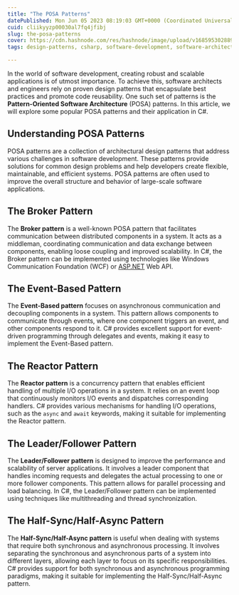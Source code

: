 ```yaml
---
title: "The POSA Patterns"
datePublished: Mon Jun 05 2023 08:19:03 GMT+0000 (Coordinated Universal Time)
cuid: cliikyyzp00030al7fq4jfibj
slug: the-posa-patterns
cover: https://cdn.hashnode.com/res/hashnode/image/upload/v1685953028892/68cf4a31-c619-49c6-8e69-86aaa3ddcb48.png
tags: design-patterns, csharp, software-development, software-architecture

---
```


In the world of software development, creating robust and scalable applications is of utmost importance. To achieve this, software architects and engineers rely on proven design patterns that encapsulate best practices and promote code reusability. One such set of patterns is the **Pattern-Oriented Software Architecture** (POSA) patterns. In this article, we will explore some popular POSA patterns and their application in C#.

## **Understanding POSA Patterns**

POSA patterns are a collection of architectural design patterns that address various challenges in software development. These patterns provide solutions for common design problems and help developers create flexible, maintainable, and efficient systems. POSA patterns are often used to improve the overall structure and behavior of large-scale software applications.

## **The Broker Pattern**

The **Broker pattern** is a well-known POSA pattern that facilitates communication between distributed components in a system. It acts as a middleman, coordinating communication and data exchange between components, enabling loose coupling and improved scalability. In C#, the Broker pattern can be implemented using technologies like Windows Communication Foundation (WCF) or [ASP.NET](http://ASP.NET) Web API.

## **The Event-Based Pattern**

The **Event-Based pattern** focuses on asynchronous communication and decoupling components in a system. This pattern allows components to communicate through events, where one component triggers an event, and other components respond to it. C# provides excellent support for event-driven programming through delegates and events, making it easy to implement the Event-Based pattern.

## **The Reactor Pattern**

The **Reactor pattern** is a concurrency pattern that enables efficient handling of multiple I/O operations in a system. It relies on an event loop that continuously monitors I/O events and dispatches corresponding handlers. C# provides various mechanisms for handling I/O operations, such as the `async` and `await` keywords, making it suitable for implementing the Reactor pattern.

## **The Leader/Follower Pattern**

The **Leader/Follower pattern** is designed to improve the performance and scalability of server applications. It involves a leader component that handles incoming requests and delegates the actual processing to one or more follower components. This pattern allows for parallel processing and load balancing. In C#, the Leader/Follower pattern can be implemented using techniques like multithreading and thread synchronization.

## **The Half-Sync/Half-Async Pattern**

The **Half-Sync/Half-Async pattern** is useful when dealing with systems that require both synchronous and asynchronous processing. It involves separating the synchronous and asynchronous parts of a system into different layers, allowing each layer to focus on its specific responsibilities. C# provides support for both synchronous and asynchronous programming paradigms, making it suitable for implementing the Half-Sync/Half-Async pattern.